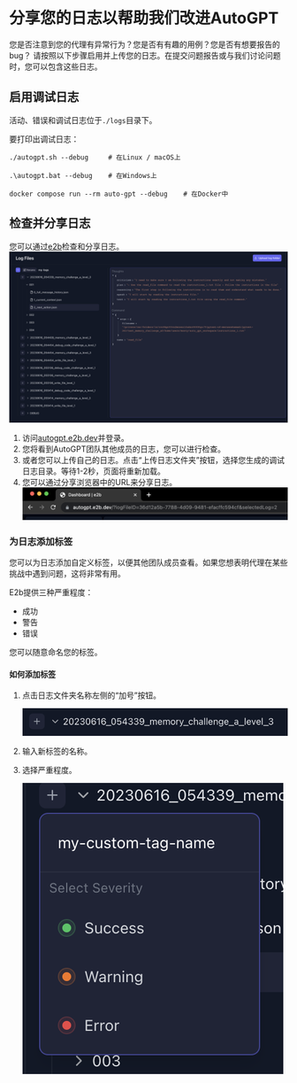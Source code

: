 # 分享您的日志以帮助我们改进AutoGPT

您是否注意到您的代理有异常行为？您是否有有趣的用例？您是否有想要报告的bug？
请按照以下步骤启用并上传您的日志。在提交问题报告或与我们讨论问题时，您可以包含这些日志。

## 启用调试日志

活动、错误和调试日志位于`./logs`目录下。

要打印出调试日志：

```shell
./autogpt.sh --debug     # 在Linux / macOS上

.\autogpt.bat --debug    # 在Windows上

docker compose run --rm auto-gpt --debug    # 在Docker中
```

## 检查并分享日志

您可以通过[e2b](https://e2b.dev)检查和分享日志。
![E2b日志仪表板](../imgs/e2b-dashboard.png)

1. 访问[autogpt.e2b.dev](https://autogpt.e2b.dev)并登录。
2. 您将看到AutoGPT团队其他成员的日志，您可以进行检查。
3. 或者您可以上传自己的日志。点击“上传日志文件夹”按钮，选择您生成的调试日志目录。等待1-2秒，页面将重新加载。
4. 您可以通过分享浏览器中的URL来分享日志。
![E2b日志URL](../imgs/e2b-log-url.png)

### 为日志添加标签

您可以为日志添加自定义标签，以便其他团队成员查看。如果您想表明代理在某些挑战中遇到问题，这将非常有用。

E2b提供三种严重程度：

- 成功
- 警告
- 错误

您可以随意命名您的标签。

#### 如何添加标签

1. 点击日志文件夹名称左侧的“加号”按钮。

    ![E2b标签按钮](../imgs/e2b-tag-button.png)

1. 输入新标签的名称。

1. 选择严重程度。

    ![E2b新标签](../imgs/e2b-new-tag.png)